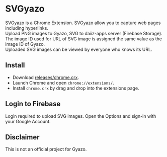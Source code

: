 # SVGyazo
SVGyazo is a Chrome Extension. SVGyazo allow you to
capture web pages including hyperlinks.<br>
Upload PNG images to Gyazo, SVG to daiiz-apps server (Firebase Storage). <br>
The image ID used for URL of SVG image is assigned the same value as the image ID of Gyazo.<br>
Uploaded SVG images can be viewed by everyone who knows its URL.

## Install
- Download [releases/chrome.crx](https://github.com/daiiz/SVGyazo/raw/master/releases/chrome.crx).
- Launch Chrome and open `chrome://extensions/`.
- Install `chrome.crx` by drag and drop into the extensions page.

## Login to Firebase
Login required to upload SVG images.
Open the Options and sign-in with your Google Account.

## Disclaimer
This is not an official project for Gyazo.
